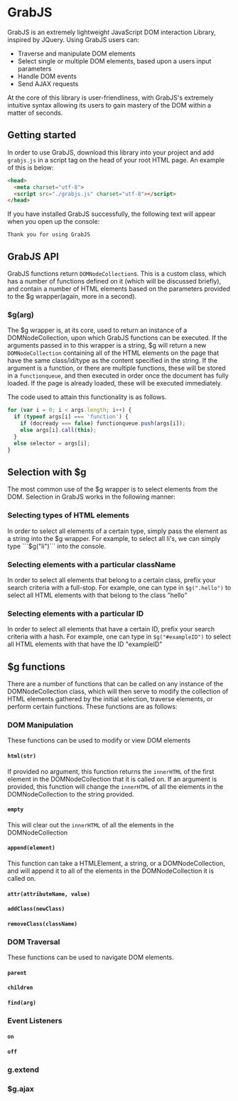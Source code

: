 # GrabJS

GrabJS is an extremely lightweight JavaScript DOM interaction  Library, inspired by JQuery. Using GrabJS users can:
* Traverse and manipulate DOM elements
* Select single or multiple DOM elements, based upon a users input parameters
* Handle DOM events
* Send AJAX requests

At the core of this library is user-friendliness, with GrabJS's extremely intuitive syntax allowing its users to gain mastery of the DOM within a matter of seconds.

## Getting started

In order to use GrabJS, download this library into your project and add ```grabjs.js``` in a script tag on the head of your root HTML page. An example of this is below:

```html
<head>
  <meta charset="utf-8">
  <script src="./grabjs.js" charset="utf-8"></script>
</head>
```

If you have installed GrabJS successfully, the following text will appear when you open up the console:

```Thank you for using GrabJS```

## GrabJS API

GrabJS functions return ```DOMNodeCollection```s. This is a custom class, which has a number of functions defined on it (which will be discussed briefly), and contain a number of HTML elements based on the parameters provided to the $g wrapper(again, more in a second).

### $g(arg)

The $g wrapper is, at its core, used to return an instance of a DOMNodeCollection, upon which GrabJS functions can be executed. If the arguments passed in to this wrapper is a string, $g will return a new ```DOMNodeCollection``` containing all of the HTML elements on the page that have the same class/id/type as the content specified in the string. If the argument is a function, or there are multiple functions, these will be stored in a ```functionqueue```, and then executed in order once the document has fully loaded. If the page is already loaded, these will be executed immediately.

The code used to attain this functionality is as follows.

```javascript
for (var i = 0; i < args.length; i++) {
  if (typeof args[i] === 'function') {
    if (docready === false) functionqueue.push(args[i]);
    else args[i].call(this);
  }
  else selector = args[i];
}
```

## Selection with $g

The most common use of the $g wrapper is to select elements from the DOM. Selection in GrabJS works in the following manner:

### Selecting types of HTML elements

In order to select all elements of a certain type, simply pass the element as a string into the $g wrapper.
For example, to select all li's, we can simply type ```$g("li")``` into the console.

### Selecting elements with a particular className

In order to select all elements that belong to a certain class, prefix your search criteria with a full-stop.
For example, one can type in ```$g(".hello")``` to select all HTML elements with that belong to the class "hello"

### Selecting elements with a particular ID

In order to select all elements that have a certain ID, prefix your search criteria with a hash.
For example, one can type in ```$g("#exampleID")``` to select all HTML elements with that have the ID "exampleID"

## $g functions

There are a number of functions that can be called on any instance of the DOMNodeCollection class, which will then serve to modify the collection of HTML elements gathered by the initial selection, traverse elements, or perform certain functions. These functions are as follows:

### DOM Manipulation

These functions can be used to modify or view DOM elements

#### ```html(str)```
If provided no argument, this function returns the ```innerHTML``` of the first element in the DOMNodeCollection that it is called on. If an argument is provided, this function will change the ```innerHTML``` of all the elements in the DOMNodeCollection to the string provided.

#### ```empty```

This will clear out the ```innerHTML``` of all the elements in the DOMNodeCollection

#### ```append(element)```

This function can take a HTMLElement, a string, or a DOMNodeCollection, and will append it to all of the elements in the DOMNodeCollection it is called on.


#### ```attr(attributeName, value)```




#### ```addClass(newClass)```


#### ```removeClass(className)```

### DOM Traversal

These functions can be used to navigate DOM elements.

#### ```parent```


#### ```children```


#### ```find(arg)```


### Event Listeners

#### ```on```


#### ```off```


### g.extend


### $g.ajax

